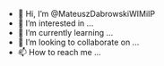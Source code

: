 - 👋 Hi, I’m @MateuszDabrowskiWIMiIP
- 👀 I’m interested in ...
- 🌱 I’m currently learning ...
- 💞️ I’m looking to collaborate on ...
- 📫 How to reach me ...

<!---
MateuszDabrowskiWIMiIP/MateuszDabrowskiWIMiIP is a ✨ special ✨ repository because its `README.md` (this file) appears on your GitHub profile.
You can click the Preview link to take a look at your changes.
--->
